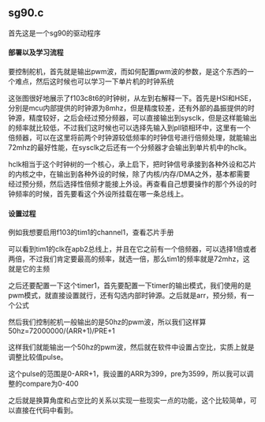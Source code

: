 ## sg90.c

首先这是一个sg90的驱动程序

#### 部署以及学习流程

要控制舵机，首先就是输出pwm波，而如何配置pwm波的参数，是这个东西的一个难点，然后这时候也可以学习一下单片机的时钟系统


这张图很好地展示了f103c8t6的时钟树，从左到右解释一下。首先是HSI和HSE，分别是mcu内部提供的时钟源为8mhz，但是精度较差，还有外部的晶振提供的时钟源，精度较好，之后会经过预分频器，可以直接输出到sysclk，但是这样能输出的频率就比较低，不过我们这时候也可以选择先输入到pll锁相环中，这里有一个倍频器，可以在这里将前两个时钟源较低频率的时钟信号进行倍频处理，就能输出72mhz的最好性能，在sysclk之后还有一个分频器才会输出到单片机中的hclk。

hclk相当于这个时钟树的一个核心，承上启下，把时钟信号承接到各种外设和芯片的内核之中，在输出到各种外设的时候，除了内核/内存/DMA之外，基本都需要经过预分频，然后选择性倍频才能接上外设。再查看自己想要操作的那个外设的时钟频率的时候，首先要看这个外设所挂载在哪一条总线上。

#### 设置过程

例如我想要启用f103的tim1的channel1，查看芯片手册


可以看到tim1的clk在apb2总线上，并且在它之前有一个倍频器，可以选择1倍或者两倍，不过我们肯定要最高的频率，就选一倍，那么tim1的频率就是72mhz，这就是它的主频

之后还要配置一下这个timer1，首先要配置一下timer的输出模式，我们使用的是pwm模式，就直接设置就行，还有勾选内部时钟源。之后就是arr，预分频，有一个公式


然后我们控制舵机一般输出的是50hz的pwm波，所以我们这样算50hz=72000000/(ARR+1)/PRE+1

这样我们就能输出一个50hz的pwm波，然后就在软件中设置占空比，实质上就是调整比较值pulse。

这个pulse的范围是0-ARR+1，我设置的ARR为399，pre为3599，所以我可以调整的compare为0-400

之后就是换算角度和占空比的关系以实现一些现实一点的功能，这个比较简单，可以直接在代码中看到。
